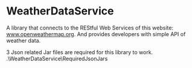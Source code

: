 # WeatherDataService
A library that connects to the REStful Web Services of this website: www.openweathermap.org. And provides developers with simple API of weather data.


3 Json related Jar files are required for this library to work. .\WeatherDataService\RequiredJsonJars
